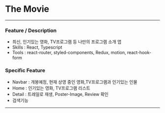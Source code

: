 # The Movie

---

### Feature / Description

- 최신, 인기있는 영화, TV프로그램 등 나만의 프로그램 소개 앱
- Skills : React, Typescript
- Tools : react-router, styled-components, Redux, motion, react-hook-form

### Specific Feature

- Navbar : 개봉예정, 현재 상영 중인 영화,TV프로그램과 인기있는 인물
- Home : 인기있는 영화, TV프로그램 리스트
- Detail : 트레일로 재생, Poster-Image, Review 확인
- 검색기능

---
